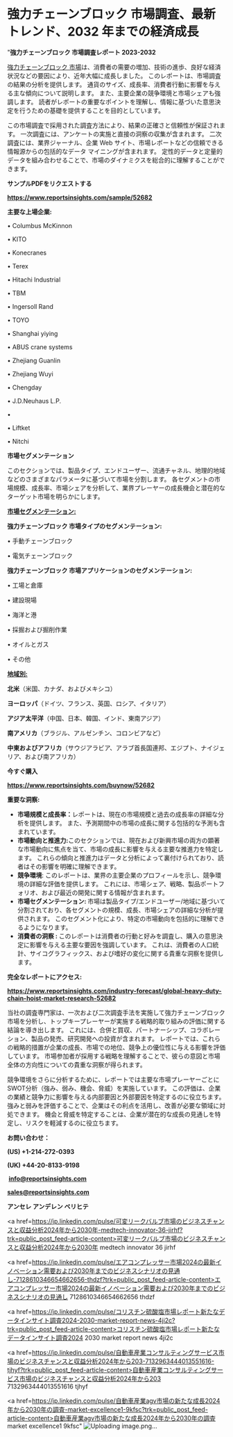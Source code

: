 # 強力チェーンブロック 市場調査、最新トレンド、2032 年までの経済成長

"<strong>強力チェーンブロック 市場調査レポート 2023-2032</strong>

<a href=https://www.reportsinsights.com/sample/52682>強力チェーンブロック 市場</a>は、消費者の需要の増加、技術の進歩、良好な経済状況などの要因により、近年大幅に成長しました。 このレポートは、市場調査の結果の分析を提供します。 通貨のサイズ、成長率、消費者行動に影響を与える主な傾向について説明します。 また、主要企業の競争環境と市場シェアも強調します。 読者がレポートの重要なポイントを理解し、情報に基づいた意思決定を行うための基礎を提供することを目的としています。

この市場調査で採用された調査方法により、結果の正確さと信頼性が保証されます。 一次調査には、アンケートの実施と直接の洞察の収集が含まれます。 二次調査には、業界ジャーナル、企業 Web サイト、市場レポートなどの信頼できる情報源からの包括的なデータ マイニングが含まれます。 定性的データと定量的データを組み合わせることで、市場のダイナミクスを総合的に理解することができます。

<strong><b>サンプルPDFをリクエストする</b></strong>

<a href=https://www.reportsinsights.com/sample/52682><strong><u>https://www.reportsinsights.com/sample/52682</u></strong></a>

<strong>主要な上場企業:</strong>

• Columbus McKinnon

• KITO

• Konecranes 

• Terex

• Hitachi Industrial

• TBM

• Ingersoll Rand

• TOYO

• Shanghai yiying

• ABUS crane systems

• Zhejiang Guanlin

• Zhejiang Wuyi

• Chengday

• J.D.Neuhaus L.P.

•  

• Liftket

• Nitchi

<strong>市場セグメンテーション</strong>

このセクションでは、製品タイプ、エンドユーザー、流通チャネル、地理的地域などのさまざまなパラメータに基づいて市場を分割します。 各セグメントの市場規模、成長率、市場シェアを分析して、業界プレーヤーの成長機会と潜在的なターゲット市場を明らかにします。

<strong><u>市場セグメンテーション</u></strong><strong><u>:</u></strong>

<strong>強力チェーンブロック 市場タイプのセグメンテーション:</strong>

• 手動チェーンブロック

• 電気チェーンブロック

<strong>強力チェーンブロック 市場アプリケーションのセグメンテーション:</strong>

• 工場と倉庫

• 建設現場

• 海洋と港

• 採掘および掘削作業

• オイルとガス

• その他

<strong><u>地域別</u></strong><strong><u>:</u></strong>

<strong>北米</strong>（米国、カナダ、およびメキシコ）

<strong>ヨーロッパ</strong>（ドイツ、フランス、英国、ロシア、イタリア）

<strong>アジア太平洋</strong>（中国、日本、韓国、インド、東南アジア）

<strong>南アメリカ</strong>（ブラジル、アルゼンチン、コロンビアなど）

<strong>中東およびアフリカ</strong>（サウジアラビア、アラブ首長国連邦、エジプト、ナイジェリア、および南アフリカ）

<strong>今すぐ購入</strong>

<a href=https://www.reportsinsights.com/buynow/52682><strong><u>https://www.reportsinsights.com/buynow/52682</u></strong></a>

<strong>重要な洞察:</strong>
<ul>
  <li><strong>市場規模と成長率：</strong>レポートは、現在の市場規模と過去の成長率の詳細な分析を提供します。 また、予測期間中の市場の成長に関する包括的な予測も含まれています。</li>
  <li><strong>市場動向と推進力:</strong>このセクションでは、現在および新興市場の両方の顕著な市場動向に焦点を当て、市場の成長に影響を与える主要な推進力を特定します。 これらの傾向と推進力はデータと分析によって裏付けられており、読者はその影響を明確に理解できます。</li>
  <li><strong>競争環境</strong>: このレポートは、業界の主要企業のプロフィールを示し、競争環境の詳細な評価を提供します。 これには、市場シェア、戦略、製品ポートフォリオ、および最近の開発に関する情報が含まれます。</li>
  <li><strong>市場セグメンテーション: </strong>市場は製品タイプ/エンドユーザー/地域に基づいて分割されており、各セグメントの規模、成長、市場シェアの詳細な分析が提供されます。 このセグメント化により、特定の市場動向を包括的に理解できるようになります。</li>
  <li><strong>消費者の洞察 : </strong>このレポートは消費者の行動と好みを調査し、購入の意思決定に影響を与える主要な要因を強調しています。 これは、消費者の人口統計、サイコグラフィックス、および嗜好の変化に関する貴重な洞察を提供します。</li>
</ul>
<strong>完全なレポートにアクセス:</strong>

<a href=https://www.reportsinsights.com/industry-forecast/global-heavy-duty-chain-hoist-market-research-52682><strong><u><b>https://www.reportsinsights.com/industry-forecast/global-heavy-duty-chain-hoist-market-research-52682</b></u></strong></a>

当社の調査専門家は、一次および二次調査手法を実施して強力チェーンブロック市場を分析し、トップキープレーヤーが実施する戦略的取り組みの評価に関する結論を導き出します。 これには、合併と買収、パートナーシップ、コラボレーション、製品の発売、研究開発への投資が含まれます。 レポートでは、これらの戦略的措置が企業の成長、市場での地位、競争上の優位性に与える影響を評価しています。 市場参加者が採用する戦略を理解することで、彼らの意図と市場全体の方向性についての貴重な洞察が得られます。

競争環境をさらに分析するために、レポートでは主要な市場プレーヤーごとにSWOT分析（強み、弱み、機会、脅威）を実施しています。 この評価は、企業の業績と競争力に影響を与える内部要因と外部要因を特定するのに役立ちます。 強みと弱みを評価することで、企業はその利点を活用し、改善が必要な領域に対処できます。 機会と脅威を特定することは、企業が潜在的な成長の見通しを特定し、リスクを軽減するのに役立ちます。

<strong>お問い合わせ：</strong>

<strong>(US) +1-214-272-0393</strong>

<strong>(UK) +44-20-8133-9198</strong>

<strong> </strong><a href=info@reportsinsights.com><strong><u>info@reportsinsights.com</u></strong></a>

<a href=sales@reportsinsights.com><strong><u>sales@reportsinsights.com</u></strong></a>

<strong>アンセレ アンデレン ベリヒテ</strong>

<a href=https://jp.linkedin.com/pulse/可変リークバルブ市場のビジネスチャンスと収益分析2024年から2030年-medtech-innovator-36-jirhf?trk=public_post_feed-article-content>可変リークバルブ市場のビジネスチャンスと収益分析2024年から2030年 medtech innovator 36 jirhf</a>

<a href=https://jp.linkedin.com/pulse/エアコンプレッサー市場2024の最新イノベーション需要および2030年までのビジネスシナリオの見通し-7128610346654662656-thdzf?trk=public_post_feed-article-content>エアコンプレッサー市場2024の最新イノベーション需要および2030年までのビジネスシナリオの見通し 7128610346654662656 thdzf</a>

<a href=https://jp.linkedin.com/pulse/コリスチン硫酸塩市場レポート新たなデータインサイト調査2024-2030-market-report-news-4ji2c?trk=public_post_feed-article-content>コリスチン硫酸塩市場レポート新たなデータインサイト調査2024 2030 market report news 4ji2c</a>

<a href=https://jp.linkedin.com/pulse/自動車産業コンサルティングサービス市場のビジネスチャンスと収益分析2024年から203-7132963444013551616-tjhyf?trk=public_post_feed-article-content>自動車産業コンサルティングサービス市場のビジネスチャンスと収益分析2024年から203 7132963444013551616 tjhyf</a>

<a href=https://jp.linkedin.com/pulse/自動車産業agv市場の新たな成長2024年から2030年の調査-market-excellence1-9kfsc?trk=public_post_feed-article-content>自動車産業agv市場の新たな成長2024年から2030年の調査 market excellence1 9kfsc</a>"
![Uploading image.png…]()
